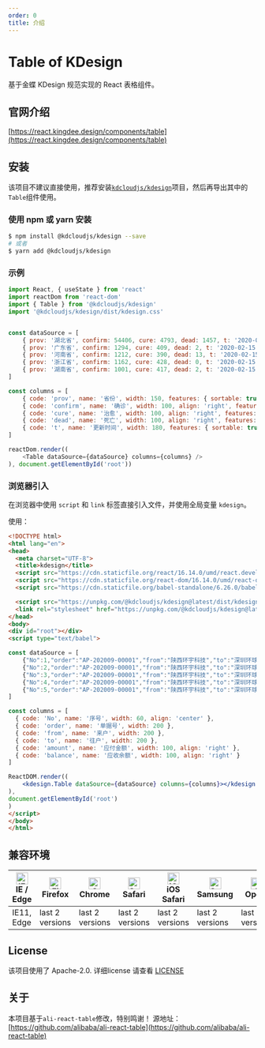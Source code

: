 ```yaml
---
order: 0
title: 介绍
---
```

# Table of KDesign
基于金蝶 KDesign 规范实现的 React 表格组件。

## 官网介绍
[https://react.kingdee.design/components/table](https://react.kingdee.design/components/table)

## 安装
该项目不建议直接使用，推荐安装[`kdcloudjs/kdesign`](https://github.com/kdcloudone/kdesign)项目，然后再导出其中的`Table`组件使用。

### 使用 npm 或 yarn 安装

```bash
$ npm install @kdcloudjs/kdesign --save
# 或者
$ yarn add @kdcloudjs/kdesign
```


### 示例

```js
import React, { useState } from 'react'
import reactDom from 'react-dom'
import { Table } from '@kdcloudjs/kdesign'
import '@kdcloudjs/kdesign/dist/kdesign.css'


const dataSource = [
    { prov: '湖北省', confirm: 54406, cure: 4793, dead: 1457, t: '2020-02-15 19:52:02' },
    { prov: '广东省', confirm: 1294, cure: 409, dead: 2, t: '2020-02-15 19:52:02' },
    { prov: '河南省', confirm: 1212, cure: 390, dead: 13, t: '2020-02-15 19:52:02' },
    { prov: '浙江省', confirm: 1162, cure: 428, dead: 0, t: '2020-02-15 19:52:02' },
    { prov: '湖南省', confirm: 1001, cure: 417, dead: 2, t: '2020-02-15 19:52:02' }
]

const columns = [
    { code: 'prov', name: '省份', width: 150, features: { sortable: true, filterable: true } },
    { code: 'confirm', name: '确诊', width: 100, align: 'right', features: { sortable: true, filterable: true } },
    { code: 'cure', name: '治愈', width: 100, align: 'right', features: { sortable: true, filterable: true } },
    { code: 'dead', name: '死亡', width: 100, align: 'right', features: { sortable: true, filterable: true } },
    { code: 't', name: '更新时间', width: 180, features: { sortable: true, filterable: true } }
]

reactDom.render((
    <Table dataSource={dataSource} columns={columns} />
), document.getElementById('root'))
```

### 浏览器引入

在浏览器中使用 `script` 和 `link` 标签直接引入文件，并使用全局变量 `kdesign`。

使用：
```html
<!DOCTYPE html>
<html lang="en">
<head>
  <meta charset="UTF-8">
  <title>kdesign</title>
  <script src="https://cdn.staticfile.org/react/16.14.0/umd/react.development.js"></script>
  <script src="https://cdn.staticfile.org/react-dom/16.14.0/umd/react-dom.development.js"></script>
  <script src="https://cdn.staticfile.org/babel-standalone/6.26.0/babel.min.js"></script>

  <script src="https://unpkg.com/@kdcloudjs/kdesign@latest/dist/kdesign.min.js"></script>
  <link rel="stylesheet" href="https://unpkg.com/@kdcloudjs/kdesign@latest/dist/kdesign.min.css">
</head>
<body>
<div id="root"></div>
<script type="text/babel">

const dataSource = [
    {"No":1,"order":"AP-202009-00001","from":"陕西环宇科技","to":"深圳环球科技","amount":"26,800.00","balance":"500.00"},
    {"No":2,"order":"AP-202009-00001","from":"陕西环宇科技","to":"深圳环球科技","amount":"26,800.00","balance":"500.00"},
    {"No":3,"order":"AP-202009-00001","from":"陕西环宇科技","to":"深圳环球科技","amount":"26,800.00","balance":"500.00"},
    {"No":4,"order":"AP-202009-00001","from":"陕西环宇科技","to":"深圳环球科技","amount":"26,800.00","balance":"500.00"},
    {"No":5,"order":"AP-202009-00001","from":"陕西环宇科技","to":"深圳环球科技","amount":"26,800.00","balance":"500.00"}
]

const columns = [
  { code: 'No', name: '序号', width: 60, align: 'center' },
  { code: 'order', name: '单据号', width: 200 },
  { code: 'from', name: '来户', width: 200 },
  { code: 'to', name: '往户', width: 200 },
  { code: 'amount', name: '应付金额', width: 100, align: 'right' },
  { code: 'balance', name: '应收余额', width: 100, align: 'right' }
]

ReactDOM.render((
    <kdesign.Table dataSource={dataSource} columns={columns}></kdesign.Table>
),
document.getElementById('root')
)
</script>
</body>
</html>
```

## 兼容环境
| [<img src="https://raw.githubusercontent.com/alrra/browser-logos/master/src/edge/edge_48x48.png" alt="IE / Edge" width="24px" height="24px" />](http://godban.github.io/browsers-support-badges/)<br/>IE / Edge | [<img src="https://raw.githubusercontent.com/alrra/browser-logos/master/src/firefox/firefox_48x48.png" alt="Firefox" width="24px" height="24px" />](http://godban.github.io/browsers-support-badges/)<br/>Firefox | [<img src="https://raw.githubusercontent.com/alrra/browser-logos/master/src/chrome/chrome_48x48.png" alt="Chrome" width="24px" height="24px" />](http://godban.github.io/browsers-support-badges/)<br/>Chrome | [<img src="https://raw.githubusercontent.com/alrra/browser-logos/master/src/safari/safari_48x48.png" alt="Safari" width="24px" height="24px" />](http://godban.github.io/browsers-support-badges/)<br/>Safari | [<img src="https://raw.githubusercontent.com/alrra/browser-logos/master/src/safari-ios/safari-ios_48x48.png" alt="iOS Safari" width="24px" height="24px" />](http://godban.github.io/browsers-support-badges/)<br/>iOS Safari | [<img src="https://raw.githubusercontent.com/alrra/browser-logos/master/src/samsung-internet/samsung-internet_48x48.png" alt="Samsung" width="24px" height="24px" />](http://godban.github.io/browsers-support-badges/)<br/>Samsung | [<img src="https://raw.githubusercontent.com/alrra/browser-logos/master/src/opera/opera_48x48.png" alt="Opera" width="24px" height="24px" />](http://godban.github.io/browsers-support-badges/)<br/>Opera |
| --------- | --------- | --------- | --------- | --------- | --------- | --------- |
| IE11, Edge| last 2 versions| last 2 versions| last 2 versions| last 2 versions| last 2 versions| last 2 versions

##  License
该项目使用了 Apache-2.0. 详细license 请查看 [LICENSE](./LICENSE)


## 关于 
本项目基于`ali-react-table`修改，特别鸣谢！ 源地址：[https://github.com/alibaba/ali-react-table](https://github.com/alibaba/ali-react-table)